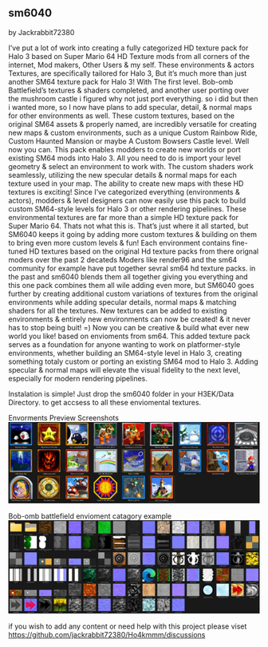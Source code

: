 ## sm6040

by Jackrabbit72380

I’ve put a lot of work into creating a fully categorized HD texture pack for Halo 3 based on Super Mario 64 HD Texture mods from all corners of the internet, Mod makers, Other Users & my self. These environments & actors Textures, are specifically tailored for Halo 3, But it’s much more than just another SM64 texture pack for Halo 3! With The first level. Bob-omb Battlefield’s textures & shaders completed, and another user porting over the mushroom castle i figured why not just port everything. so i did but then i wanted more, so I now have plans to add specular, detail, & normal maps for other environments as well. These custom textures, based on the original SM64 assets & properly named, are incredibly versatile for creating new maps & custom environments, such as a unique Custom Rainbow Ride, Custom Haunted Mansion or maybe A Custom Bowsers Castle level. Well now you can. This pack enables modders to create new worlds or port existing SM64 mods into Halo 3. All you need to do is import your level geometry & select an environment to work with. The custom shaders work seamlessly, utilizing the new specular details & normal maps for each texture used in your map.
The ability to create new maps with these HD textures is exciting! Since I’ve categorized everything (environments & actors), modders & level designers can now easily use this pack to build custom SM64-style levels for Halo 3 or other rendering pipelines. These environmental textures are far more than a simple HD texture pack for Super Mario 64. Thats not what this is. That’s just where it all started, but SM6040 keeps it going by adding more custom textures & building on them to bring even more custom levels & fun! Each environment contains fine-tuned HD textures based on the original Hd texture packs from there orignal moders over the past 2 decateds Moders like render96 and the sm64 community for example have put together sevral sm64 hd texture packs. in the past and sm6040 blends them all together giving you everything and this one pack combines them all wile adding even more, but SM6040 goes further by creating additional custom variations of textures from the original environments while adding specular details, normal maps & matching shaders for all the textures. New textures can be added to existing environments & entirely new environments can now be created! & it never has to stop being buit! =) Now you can be creative & build what ever new world you like! based on envioments from sm64. This added texture pack serves as a foundation for anyone wanting to work on platformer-style environments, whether building an SM64-style level in Halo 3, creating something totaly custom or porting an existing SM64 mod to Halo 3. Adding specular & normal maps will elevate the visual fidelity to the next level, especially for modern rendering pipelines.

Instalation is simple! Just drop the sm6040 folder in your H3EK/Data Directory.
to get accsess to all these enviomental textures.

Envorments Preview Screenshots
![Screenshot](https://github.com/jackrabbit72380/Ho4kmmm/blob/master/common/H3EK/data/sm6040/levels/envorments_preview.jpg)

Bob-omb battlefield envioment catagory example
![Screenshot](https://github.com/jackrabbit72380/Ho4kmmm/blob/master/common/H3EK/data/sm6040/levels/bob-omb%20battlefield%20envioment%20catagory%20example.jpg)

if you wish to add any content or need help with this project please viset https://github.com/jackrabbit72380/Ho4kmmm/discussions












